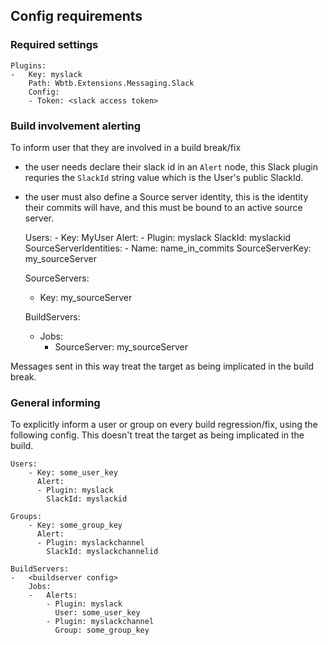 ## Config requirements

### Required settings

    Plugins: 
    -   Key: myslack
        Path: Wbtb.Extensions.Messaging.Slack
        Config:
        - Token: <slack access token>

### Build involvement alerting

To inform user that they are involved in a build break/fix

- the user needs declare their slack id in an `Alert` node, this Slack plugin requries the `SlackId` string value which is the User's public SlackId.
- the user must also define a Source server identity, this is the identity their commits will have, and this must be bound to an active source server.

    Users:
      - Key: MyUser
        Alert:
        - Plugin: myslack
          SlackId: myslackid
        SourceServerIdentities:
        - Name: name_in_commits
          SourceServerKey: my_sourceServer

    SourceServers:
    -   Key: my_sourceServer

    BuildServers:
    -   Jobs:
        -   SourceServer: my_sourceServer


Messages sent in this way treat the target as being implicated in the build break.

### General informing

To explicitly inform a user or group on every build regression/fix, using the following config. This doesn't treat the target as being implicated in the build.

    Users:
        - Key: some_user_key
          Alert:
          - Plugin: myslack
            SlackId: myslackid

    Groups:
        - Key: some_group_key
          Alert:
          - Plugin: myslackchannel
            SlackId: myslackchannelid

    BuildServers:
    -   <buildserver config>
        Jobs:
        -   Alerts:
            - Plugin: myslack
              User: some_user_key
            - Plugin: myslackchannel
              Group: some_group_key


